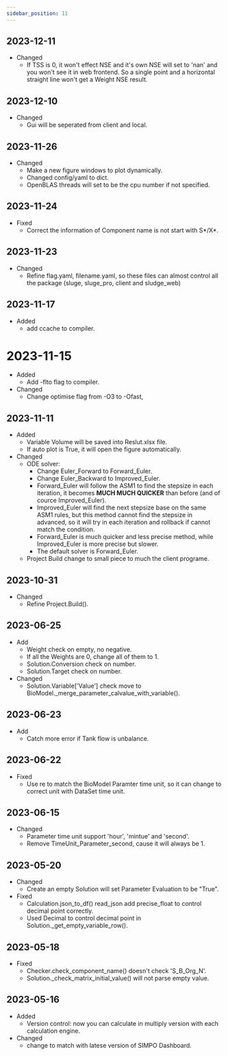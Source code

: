 ```yaml
---
sidebar_position: 11
---
```


## 2023-12-11

- Changed
  - If TSS is 0, it won't effect NSE and it's own NSE will set to 'nan' and you won't see it in web frontend. So a single point and a horizontal straight line won't get a Weight NSE result.


## 2023-12-10

- Changed
  - Gui will be seperated from client and local.

## 2023-11-26

- Changed
  - Make a new figure windows to plot dynamically.
  - Changed config/yaml to dict.
  - OpenBLAS threads will set to be the cpu number if not specified.

## 2023-11-24

- Fixed
  - Correct the information of Component name is not start with S*/X*.

## 2023-11-23

- Changed
  - Refine flag.yaml, filename.yaml, so these files can almost control all the package (sluge, sluge_pro, client and sludge_web)

## 2023-11-17

- Added
  - add ccache to compiler.

# 2023-11-15

- Added
  - Add -flto flag to compiler.
- Changed
  - Change optimise flag from -O3 to -Ofast,

## 2023-11-11

- Added
  - Variable Volume will be saved into Reslut.xlsx file.
  - If auto plot is True, it will open the figure automatically.
- Changed
  - ODE solver:
    - Change Euler_Forward to Forward_Euler.
    - Change Euler_Backward to Improved_Euler.
    - Forward_Euler will follow the ASM1 to find the stepsize in each iteration, it becomes **MUCH MUCH QUICKER** than before (and of cource Improved_Euler).
    - Improved_Euler will find the next stepsize base on the same ASM1 rules, but this method cannot find the stepsize in advanced, so it will try in each iteration and rollback if cannot match the condition.
    - Forward_Euler is much quicker and less precise method, while Improved_Euler is more precise but slower.
    - The default solver is Forward_Euler.
  - Project Build change to small piece to much the client programe.

## 2023-10-31

- Changed
  - Refine Project.Build().

## 2023-06-25

- Add
  - Weight check on empty, no negative.
  - If all the Weights are 0, change all of them to 1.
  - Solution.Conversion check on number.
  - Solution.Target check on number.
- Changed
  - Solution.Variable['Value'] check move to BioModel.\_merge_parameter_calvalue_with_variable().

## 2023-06-23

- Add
  - Catch more error if Tank flow is unbalance.

## 2023-06-22

- Fixed
  - Use re to match the BioModel Paramter time unit, so it can change to correct unit with DataSet time unit.

## 2023-06-15

- Changed
  - Parameter time unit support 'hour', 'mintue' and 'second'.
  - Remove TimeUnit_Parameter_second, cause it will always be 1.

## 2023-05-20

- Changed
  - Create an empty Solution will set Parameter Evaluation to be "True".
- Fixed
  - Calculation.json_to_df() read_json add precise_float to control decimal point correctly.
  - Used Decimal to control decimal point in Solution.\_get_empty_variable_row().

## 2023-05-18

- Fixed
  - Checker.check_component_name() doesn't check 'S_B_Org_N'.
  - Solution.\_check_matrix_initial_value() will not parse empty value.

## 2023-05-16

- Added
  - Version control: now you can calculate in multiply version with each calculation engine.
- Changed
  - change to match with latese version of SIMPO Dashboard.
